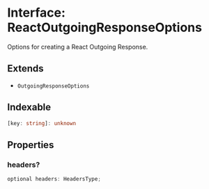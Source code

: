 # Interface: ReactOutgoingResponseOptions

Options for creating a React Outgoing Response.

## Extends

- `OutgoingResponseOptions`

## Indexable

```ts
[key: string]: unknown
```

## Properties

### headers?

```ts
optional headers: HeadersType;
```

